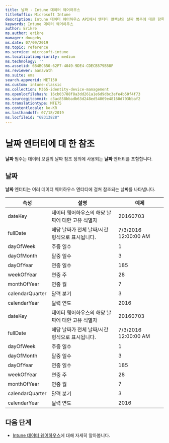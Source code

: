 ```yaml
---
title: 날짜 - Intune 데이터 웨어하우스
titleSuffix: Microsoft Intune
description: Intune 데이터 웨어하우스 API에서 엔터티 컬렉션의 날짜 범주에 대한 항목을 참조하세요.
keywords: Intune 데이터 웨어하우스
author: Erikre
ms.author: erikre
manager: dougeby
ms.date: 07/09/2019
ms.topic: reference
ms.service: microsoft-intune
ms.localizationpriority: medium
ms.technology: ''
ms.assetid: 6B4BC650-62F7-4049-9DE4-CDECB579B58F
ms.reviewer: aanavath
ms.suite: ems
search.appverid: MET150
ms.custom: intune-classic
ms.collection: M365-identity-device-management
ms.openlocfilehash: 16cb03788f8a3dd261a1e6d9dbc3efe4b50f4f73
ms.sourcegitcommit: c3ac858bbadb63d248ed54069e48160d703bbaf2
ms.translationtype: MTE75
ms.contentlocale: ko-KR
ms.lasthandoff: 07/18/2019
ms.locfileid: "68313828"
---
```

# <a name="reference-for-dates-entity"></a>날짜 엔터티에 대 한 참조

**날짜** 범주는 데이터 모델의 날짜 참조 정의에 사용되는 **날짜** 엔터티를 포함합니다.

## <a name="dates"></a>날짜

**날짜** 엔터티는 여러 데이터 웨어하우스 엔터티에 걸쳐 참조되는 날짜를 나타냅니다.


|    속성     |                      설명                       |       예제        |
|-----------------|--------------------------------------------------------|----------------------|
|     dateKey     | 데이터 웨어하우스의 해당 날짜에 대한 고유 식별자 |       20160703       |
|    fullDate     |    해당 날짜가 전체 날짜/시간 형식으로 표시됩니다.     | 7/3/2016 12:00:00 AM |
|    dayOfWeek    |                      주중 일수                       |          1           |
|   dayOfMonth    |                      달중 일수                      |          3           |
|    dayOfYear    |                      연중 일수                       |         185          |
|   weekOfYear    |                      연중 주                      |          28          |
|   monthOfYear   |                   연중 월                    |          7           |
| calendarQuarter |                    달력 분기                    |          3           |
|  calendarYear   |                     달력 연도                      |         2016         |
|     dateKey     | 데이터 웨어하우스의 해당 날짜에 대한 고유 식별자 |       20160703       |
|    fullDate     |    해당 날짜가 전체 날짜/시간 형식으로 표시됩니다.     | 7/3/2016 12:00:00 AM |
|    dayOfWeek    |                      주중 일수                       |          1           |
|   dayOfMonth    |                      달중 일수                      |          3           |
|    dayOfYear    |                      연중 일수                       |         185          |
|   weekOfYear    |                      연중 주                      |          28          |
|   monthOfYear   |                   연중 월                    |          7           |
| calendarQuarter |                    달력 분기                    |          3           |
|  calendarYear   |                     달력 연도                      |         2016         |

## <a name="next-steps"></a>다음 단계

- [Intune 데이터 웨어하우스](reports-nav-create-intune-reports.md)에 대해 자세히 알아봅니다.
